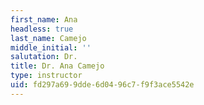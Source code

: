 ```yaml
---
first_name: Ana
headless: true
last_name: Camejo
middle_initial: ''
salutation: Dr.
title: Dr. Ana Camejo
type: instructor
uid: fd297a69-9dde-6d04-96c7-f9f3ace5542e
---
```

